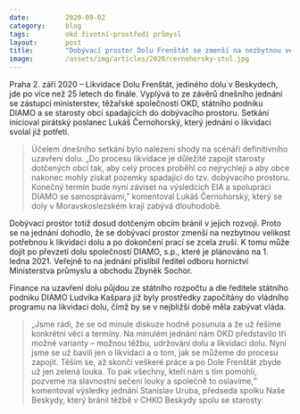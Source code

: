 ```yaml
---
date:         2020-09-02
category:     blog
tags:         okd životní-prostředí průmysl
layout:       post
title:        "Dobývací prostor Dolu Frenštát se zmenší na nezbytnou velikost potřebnou k jeho likvidaci, slíbili ve Sněmovně zástupci státu"
image:        /assets/img/articles/2020/cernohorsky-stul.jpg
--- 
```




 

Praha 2. září 2020 – Likvidace Dolu Frenštát, jediného dolu v Beskydech, jde po více než 25 letech do finále. Vyplývá to ze závěrů dnešního jednání se zástupci ministerstev, těžařské společnosti OKD, státního podniku DIAMO a se starosty obcí spadajících do dobývacího prostoru. Setkání inicioval pirátský poslanec Lukáš Černohorský, který jednání o likvidaci svolal již potřetí. 

> Účelem dnešního setkání bylo nalezení shody na scénáři definitivního uzavření dolu. „Do procesu likvidace je důležité zapojit starosty dotčených obcí tak, aby celý proces proběhl co nejrychleji a aby obce nakonec mohly získat pozemky spadající do tzv. dobývacího prostoru. Konečný termín bude nyní záviset na výsledcích EIA a spolupráci DIAMO se samosprávami,” komentoval Lukáš Černohorský, který se doly v Moravskoslezském kraji zabývá dlouhodobě. 

Dobývací prostor totiž dosud dotčeným obcím bránil v jejich rozvoji. Proto se na jednání dohodlo, že se dobývací prostor zmenší na nezbytnou velikost potřebnou k likvidaci dolu a po dokončení prací se zcela zruší. K tomu může dojít po převzetí dolu společností DIAMO, s.p., které je plánováno na 1. ledna 2021. Veřejně to na jednání přislíbil ředitel odboru hornictví Ministerstva průmyslu a obchodu Zbyněk Sochor.

Finance na uzavření dolu půjdou ze státního rozpočtu a dle ředitele státního podniku DIAMO Ludvíka Kašpara již byly prostředky započítány do vládního programu na likvidaci dolu, čímž by se v nejbližší době měla zabývat vláda.  

> „Jsme rádi, že se od minule diskuze hodně posunula a že už řešíme konkrétní věci a termíny. Na minulém jednání nám OKD představilo tři možné varianty – možnou těžbu, udržování dolu a likvidaci dolu. Nyní jsme se už bavili jen o likvidaci a o tom, jak se můžeme do procesu zapojit. Těším se, až skončí veškeré práce a po Dole Frenštát zbyde už jen zelená louka. To pak všechny, kteří nám s tím pomohli, pozveme na slavnostní sečení louky a společně to oslavíme,“ komentoval výsledky jednání Stanislav Uruba, předseda spolku Naše Beskydy, který bránil těžbě v CHKO Beskydy spolu se starosty.
